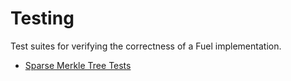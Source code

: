 # Testing

Test suites for verifying the correctness of a Fuel implementation.

- [Sparse Merkle Tree Tests](./sparse_merkle_tree_tests.md)
